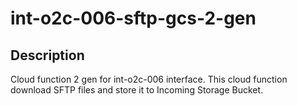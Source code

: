# int-o2c-006-sftp-gcs-2-gen

## Description
Cloud function 2 gen for int-o2c-006 interface. This cloud function download SFTP files and store it to Incoming Storage Bucket.